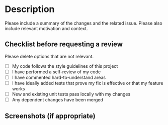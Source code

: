 # Description

Please include a summary of the changes and the related issue. Please also include relevant motivation and context.

## Checklist before requesting a review

Please delete options that are not relevant.

- [ ] My code follows the style guidelines of this project
- [ ] I have performed a self-review of my code
- [ ] I have commented hard-to-understand areas
- [ ] I have ideally added tests that prove my fix is effective or that my feature works
- [ ] New and existing unit tests pass locally with my changes
- [ ] Any dependent changes have been merged

## Screenshots (if appropriate)
